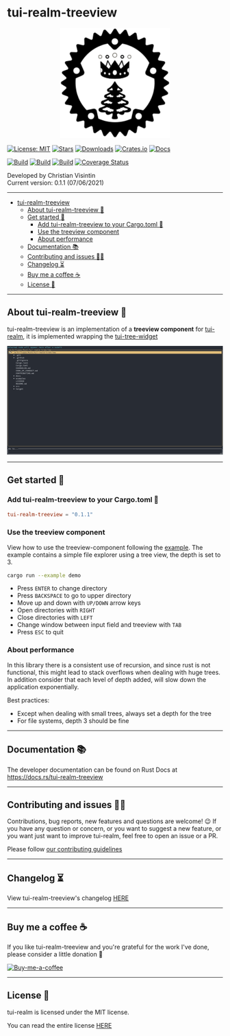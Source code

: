 # tui-realm-treeview

<p align="center">
  <img src="docs/images/tui-realm-treeview.svg" width="256" height="256" />
</p>

[![License: MIT](https://img.shields.io/badge/License-MIT-teal.svg)](https://opensource.org/licenses/MIT) [![Stars](https://img.shields.io/github/stars/veeso/tui-realm-treeview.svg)](https://github.com/veeso/tui-realm-treeview) [![Downloads](https://img.shields.io/crates/d/tui-realm-treeview.svg)](https://crates.io/crates/tui-realm-treeview) [![Crates.io](https://img.shields.io/badge/crates.io-v0.1.1-orange.svg)](https://crates.io/crates/tui-realm-treeview) [![Docs](https://docs.rs/tui-realm-treeview/badge.svg)](https://docs.rs/tui-realm-treeview)  

[![Build](https://github.com/veeso/tui-realm-treeview/workflows/Linux/badge.svg)](https://github.com/veeso/tui-realm-treeview/actions) [![Build](https://github.com/veeso/tui-realm-treeview/workflows/MacOS/badge.svg)](https://github.com/veeso/tui-realm-treeview/actions) [![Build](https://github.com/veeso/tui-realm-treeview/workflows/Windows/badge.svg)](https://github.com/veeso/tui-realm-treeview/actions) [![Coverage Status](https://coveralls.io/repos/github/veeso/tui-realm-treeview/badge.svg?branch=main)](https://coveralls.io/github/veeso/tui-realm-treeview?branch=main)

Developed by Christian Visintin  
Current version: 0.1.1 (07/06/2021)

---

- [tui-realm-treeview](#tui-realm-treeview)
  - [About tui-realm-treeview 🌲](#about-tui-realm-treeview-)
  - [Get started 🏁](#get-started-)
    - [Add tui-realm-treeview to your Cargo.toml 🦀](#add-tui-realm-treeview-to-your-cargotoml-)
    - [Use the treeview component](#use-the-treeview-component)
    - [About performance](#about-performance)
  - [Documentation 📚](#documentation-)
  - [Contributing and issues 🤝🏻](#contributing-and-issues-)
  - [Changelog ⏳](#changelog-)
  - [Buy me a coffee ☕](#buy-me-a-coffee-)
  - [License 📃](#license-)

---

## About tui-realm-treeview 🌲

tui-realm-treeview is an implementation of a **treeview component** for [tui-realm](https://github.com/veeso/tui-realm), it is implemented wrapping the [tui-tree-widget](https://crates.io/crates/tui-tree-widget)

![Demo](docs/images/demo.gif)

---

## Get started 🏁

### Add tui-realm-treeview to your Cargo.toml 🦀

```toml
tui-realm-treeview = "0.1.1"
```

### Use the treeview component

View how to use the treeview-component following the [example](examples/demo.rs). The example contains a simple file explorer using a tree view, the depth is set to 3.

```sh
cargo run --example demo
```

- Press `ENTER` to change directory
- Press `BACKSPACE` to go to upper directory
- Move up and down with `UP/DOWN` arrow keys
- Open directories with `RIGHT`
- Close directories with `LEFT`
- Change window between input field and treeview with `TAB`
- Press `ESC` to quit

### About performance

In this library there is a consistent use of recursion, and since rust is not functional, this might lead to stack overflows when dealing with huge trees. In addition consider that each level of depth added, will slow down the application exponentially.

Best practices:

- Except when dealing with small trees, always set a depth for the tree
- For file systems, depth 3 should be fine

---

## Documentation 📚

The developer documentation can be found on Rust Docs at <https://docs.rs/tui-realm-treeview>

---

## Contributing and issues 🤝🏻

Contributions, bug reports, new features and questions are welcome! 😉
If you have any question or concern, or you want to suggest a new feature, or you want just want to improve tui-realm, feel free to open an issue or a PR.

Please follow [our contributing guidelines](CONTRIBUTING.md)

---

## Changelog ⏳

View tui-realm-treeview's changelog [HERE](CHANGELOG.md)

---

## Buy me a coffee ☕

If you like tui-realm-treeview and you're grateful for the work I've done, please consider a little donation 🥳

[![Buy-me-a-coffee](https://img.buymeacoffee.com/button-api/?text=Buy%20me%20a%20coffee&emoji=&slug=veeso&button_colour=404040&font_colour=ffffff&font_family=Comic&outline_colour=ffffff&coffee_colour=FFDD00)](https://www.buymeacoffee.com/veeso)

---

## License 📃

tui-realm is licensed under the MIT license.

You can read the entire license [HERE](LICENSE)

